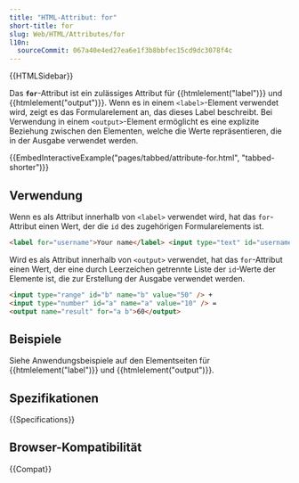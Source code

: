 ```yaml
---
title: "HTML-Attribut: for"
short-title: for
slug: Web/HTML/Attributes/for
l10n:
  sourceCommit: 067a40e4ed27ea6e1f3b8bbfec15cd9dc3078f4c
---
```


{{HTMLSidebar}}

Das **`for`**-Attribut ist ein zulässiges Attribut für {{htmlelement("label")}} und {{htmlelement("output")}}. Wenn es in einem `<label>`-Element verwendet wird, zeigt es das Formularelement an, das dieses Label beschreibt. Bei Verwendung in einem `<output>`-Element ermöglicht es eine explizite Beziehung zwischen den Elementen, welche die Werte repräsentieren, die in der Ausgabe verwendet werden.

{{EmbedInteractiveExample("pages/tabbed/attribute-for.html", "tabbed-shorter")}}

## Verwendung

Wenn es als Attribut innerhalb von `<label>` verwendet wird, hat das `for`-Attribut einen Wert, der die `id` des zugehörigen Formularelements ist.

```html
<label for="username">Your name</label> <input type="text" id="username" />
```

Wird es als Attribut innerhalb von `<output>` verwendet, hat das `for`-Attribut einen Wert, der eine durch Leerzeichen getrennte Liste der `id`-Werte der Elemente ist, die zur Erstellung der Ausgabe verwendet werden.

```html
<input type="range" id="b" name="b" value="50" /> +
<input type="number" id="a" name="a" value="10" /> =
<output name="result" for="a b">60</output>
```

## Beispiele

Siehe Anwendungsbeispiele auf den Elementseiten für {{htmlelement("label")}} und {{htmlelement("output")}}.

## Spezifikationen

{{Specifications}}

## Browser-Kompatibilität

{{Compat}}
